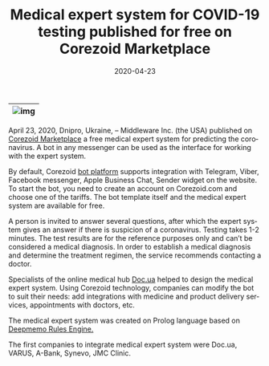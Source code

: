 ﻿---
date: '2020-04-23'
url: 'corezoid-marketplace-covid19'
next: 'blue-finance-corezoid-financial-services'
title: 'Medical expert system for COVID-19 testing published for free on Corezoid Marketplace'
description: 'Middleware Inc. (the USA) published on Corezoid Marketplace a free medical expert system for predicting the coronavirus.'
image: '/images/covid-19-free-expert-system-on-corezoid.png'
category:
    - 'Use cases'
subcategory:
	- 'Enterprise'
tags:
    - 'diagnostic'
    - 'covid19'
    - 'messenger'
    - 'bot'
    - 'corezoid'
    - 'marketplace'
lang: 'en'
---

| ![img](../images/covid-19-free-expert-system-on-corezoid.png) |
| :---: |

April 23, 2020, Dnipro, Ukraine, – Middleware Inc. (the USA) published on [Corezoid Marketplace](https://market.corezoid.com/products/340231ee-fcf9-06c9-8c8a-135c51639403) a free medical expert system for predicting the coronavirus. A bot in any messenger can be used as the interface for working with the expert system.

  
By default, Corezoid [bot platform](https://doc.corezoid.com/docs/bot-platform-20) supports integration with Telegram, Viber, Facebook messenger, Apple Business Chat, Sender widget on the website. To start the bot, you need to create an account on Corezoid.com and choose one of the tariffs. The bot template itself and the medical expert system are available for free.
  

A person is invited to answer several questions, after which the expert system gives an answer if there is suspicion of a coronavirus. Testing takes 1-2 minutes. The test results are for the reference purposes only and can’t be considered a medical diagnosis. In order to establish a medical diagnosis and determine the treatment regimen, the service recommends contacting a doctor.

  
Specialists of the online medical hub [Doc.ua](http://doc.ua) helped to design the medical expert system. Using Corezoid technology, companies can modify the bot to suit their needs: add integrations with medicine and product delivery services, appointments with doctors, etc.

  
The medical expert system was created on Prolog language based on [Deepmemo Rules Engine.](http://deepmemo.ai)

  
The first companies to integrate medical expert system were Doc.ua, VARUS, A-Bank, Synevo, JMC Clinic.

